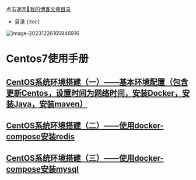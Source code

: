 点击返回[🔗我的博客文章目录](https://percheung.github.io/#/toc)
* 目录
{:toc}

![image-20231226165946916](https://percheung.github.io/blogImg/centos.png)

# Centos7使用手册

## [CentOS系统环境搭建（一）——基本环境配置（包含更新Centos，设置时间为网络时间，安装Docker，安装Java，安装maven）](https://percheung.github.io/blog/CentOS系统环境搭建（一）——基本环境配置（包含更新Centos，设置时间为网络时间，安装Docker，安装Java，安装maven）)

## [CentOS系统环境搭建（二）——使用docker-compose安装redis](https://percheung.github.io/blog/CentOS系统环境搭建（二）——使用docker-compose安装redis)

## [CentOS系统环境搭建（三）——使用docker-compose安装mysql](https://percheung.github.io/blog/CentOS系统环境搭建（三）——使用docker-compose安装mysql)

